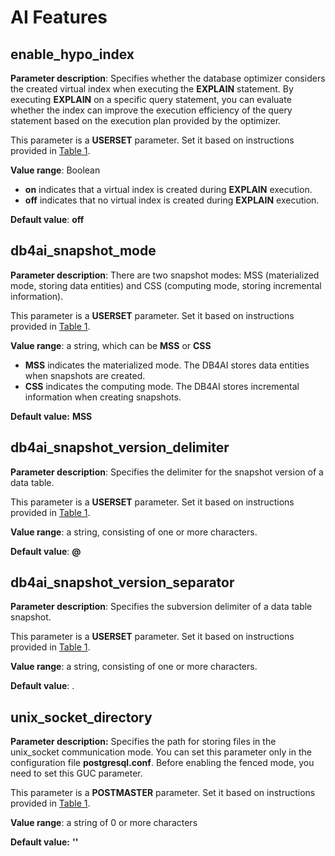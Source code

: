 # AI Features<a name="EN-US_TOPIC_0000001108458456"></a>

## enable\_hypo\_index<a name="section76151259193016"></a>

**Parameter description**: Specifies whether the database optimizer considers the created virtual index when executing the  **EXPLAIN**  statement. By executing  **EXPLAIN**  on a specific query statement, you can evaluate whether the index can improve the execution efficiency of the query statement based on the execution plan provided by the optimizer.

This parameter is a  **USERSET**  parameter. Set it based on instructions provided in  [Table 1](../DatabaseAdministrationGuide/resetting-parameters.md#en-us_topic_0283137176_en-us_topic_0237121562_en-us_topic_0059777490_t91a6f212010f4503b24d7943aed6d846).

**Value range**: Boolean

-   **on**  indicates that a virtual index is created during  **EXPLAIN**  execution.
-   **off**  indicates that no virtual index is created during  **EXPLAIN**  execution.

**Default value**:  **off**

## db4ai\_snapshot\_mode<a name="section16166168154212"></a>

**Parameter description**: There are two snapshot modes: MSS \(materialized mode, storing data entities\) and CSS \(computing mode, storing incremental information\).

This parameter is a  **USERSET**  parameter. Set it based on instructions provided in  [Table 1](../DatabaseAdministrationGuide/resetting-parameters.md#en-us_topic_0283137176_en-us_topic_0237121562_en-us_topic_0059777490_t91a6f212010f4503b24d7943aed6d846).

**Value range**: a string, which can be  **MSS**  or  **CSS**

-   **MSS**  indicates the materialized mode. The DB4AI stores data entities when snapshots are created.
-   **CSS**  indicates the computing mode. The DB4AI stores incremental information when creating snapshots.

**Default value:** **MSS**

## db4ai\_snapshot\_version\_delimiter<a name="section254410351422"></a>

**Parameter description**: Specifies the delimiter for the snapshot version of a data table.

This parameter is a  **USERSET**  parameter. Set it based on instructions provided in  [Table 1](../DatabaseAdministrationGuide/resetting-parameters.md#en-us_topic_0283137176_en-us_topic_0237121562_en-us_topic_0059777490_t91a6f212010f4503b24d7943aed6d846).

**Value range**: a string, consisting of one or more characters.

**Default value**:  **@**

## db4ai\_snapshot\_version\_separator<a name="section337119550421"></a>

**Parameter description**: Specifies the subversion delimiter of a data table snapshot.

This parameter is a  **USERSET**  parameter. Set it based on instructions provided in  [Table 1](../DatabaseAdministrationGuide/resetting-parameters.md#en-us_topic_0283137176_en-us_topic_0237121562_en-us_topic_0059777490_t91a6f212010f4503b24d7943aed6d846).

**Value range**: a string, consisting of one or more characters.

**Default value**: .

## unix\_socket\_directory<a name="section138405824612"></a>

**Parameter description:**  Specifies the path for storing files in the unix\_socket communication mode. You can set this parameter only in the configuration file  **postgresql.conf**. Before enabling the fenced mode, you need to set this GUC parameter.

This parameter is a  **POSTMASTER**  parameter. Set it based on instructions provided in  [Table 1](../DatabaseAdministrationGuide/resetting-parameters.md#en-us_topic_0283137176_en-us_topic_0237121562_en-us_topic_0059777490_t91a6f212010f4503b24d7943aed6d846).

**Value range**: a string of 0 or more characters

**Default value:** **''**

